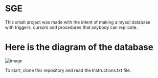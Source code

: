 # SGE
This small project was made with the intent of making a mysql database with triggers, cursors and procedures that anybody can replicate.

# Here is the diagram of the database 
![image](https://github.com/user-attachments/assets/167f14e1-dd3c-454f-a468-179ff24cd975)

To start, clone this repository and read the Instructions.txt file.
